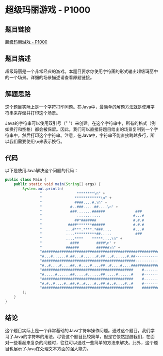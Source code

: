 # 超级玛丽游戏 - P1000

## 题目链接

[超级玛丽游戏 - P1000](https://www.luogu.com.cn/problem/P1000)

## 题目描述

超级玛丽是一个非常经典的游戏。本题目要求你使用字符画的形式输出超级玛丽中的一个场景。详细的场景描述请查看原题链接。

## 解题思路

这个题目实际上是一个字符打印问题。在Java中，最简单的解题方法就是使用字符串来存储并打印这个场景。

Java的字符串可以使用双引号（" "）来创建。在这个字符串中，所有的格式（例如换行和空格）都会被保留。因此，我们可以直接将题目给出的场景复制到一个字符串中，然后打印这个字符串。注意，在Java中，字符串不能直接跨越多行，所以我们需要使用`\n`来表示换行。

## 代码

以下是使用Java解决这个问题的代码：

```java
public class Main {
    public static void main(String[] args) {
        System.out.println(
                "                ********\n" +
                "               ************\n" +
                "               ####....#.\n" +
                "             #..###.....##....\n" +
                "             ###.......######              ###            ###\n" +
                "                ...........               #...#          #...#\n" +
                "               ##*#######                 #.#.#          #.#.#\n" +
                "            ####*******######             #.#.#          #.#.#\n" +
                "           ...#***.****.*###....          #...#          #...#\n" +
                "           ....**********##.....           ###            ###\n" +
                "           ....****    *****....\n" +
                "             ####        ####\n" +
                "           ######        ######\n" +
                "##############################################################\n" +
                "#...#......#.##...#......#.##...#......#.##------------------#\n" +
                "###########################################------------------#\n" +
                "#..#....#....##..#....#....##..#....#....#####################\n" +
                "##########################################    #----------#\n" +
                "#.....#......##.....#......##.....#......#    #----------#\n" +
                "##########################################    #----------#\n" +
                "#.#..#....#..##.#..#....#..##.#..#....#..#    #----------#\n" +
                "##########################################    ############"
        );
    }
}
```

## 结论

这个题目实际上是一个非常基础的Java字符串操作问题。通过这个题目，我们学习了Java的字符串的用法。尽管这个题目比较简单，但是它依然提醒我们，在面对一些看起来复杂的问题时，往往可以通过一些简单的方法来解决。此外，这个题目也展示了Java在处理文本方面的强大能力。
